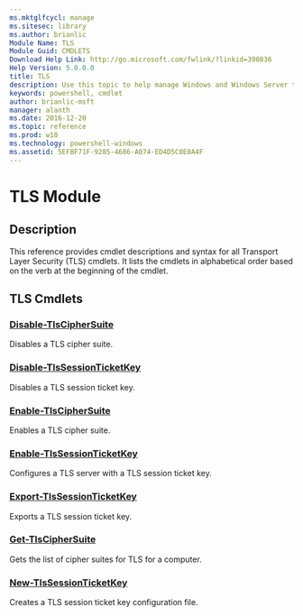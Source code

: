 ```yaml
---
ms.mktglfcycl: manage
ms.sitesec: library
ms.author: brianlic
Module Name: TLS
Module Guid: CMDLETS
Download Help Link: http://go.microsoft.com/fwlink/?linkid=390836
Help Version: 5.0.0.0
title: TLS
description: Use this topic to help manage Windows and Windows Server technologies with Windows PowerShell.
keywords: powershell, cmdlet
author: brianlic-msft
manager: alanth
ms.date: 2016-12-20
ms.topic: reference
ms.prod: w10
ms.technology: powershell-windows
ms.assetid: 5EFBF71F-9285-4686-A074-ED4D5C0E0A4F
---
```


# TLS Module
## Description
This reference provides cmdlet descriptions and syntax for all Transport Layer Security (TLS) cmdlets. It lists the cmdlets in alphabetical order based on the verb at the beginning of the cmdlet.

## TLS Cmdlets
### [Disable-TlsCipherSuite](./Disable-TlsCipherSuite.md)
Disables a TLS cipher suite.

### [Disable-TlsSessionTicketKey](./Disable-TlsSessionTicketKey.md)
Disables a TLS session ticket key.

### [Enable-TlsCipherSuite](./Enable-TlsCipherSuite.md)
Enables a TLS cipher suite.

### [Enable-TlsSessionTicketKey](./Enable-TlsSessionTicketKey.md)
Configures a TLS server with a TLS session ticket key.

### [Export-TlsSessionTicketKey](./Export-TlsSessionTicketKey.md)
Exports a TLS session ticket key.

### [Get-TlsCipherSuite](./Get-TlsCipherSuite.md)
Gets the list of cipher suites for TLS for a computer.

### [New-TlsSessionTicketKey](./New-TlsSessionTicketKey.md)
Creates a TLS session ticket key configuration file.

